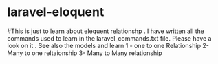 # laravel-eloquent
#This is just to learn about elequent relationshp . I have written all the commands used to learn in the laravel_commands.txt file. 
Please have a look on it . 
See also the models and learn 
1 - one to one Relationship 
2- Many to one reltaionship 
3- Many to Many relationship 
 